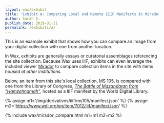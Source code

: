 ```yaml
---
layout: wax/exhibit
title: 'Exhibit A: Comparing Local and Remote IIIF Manifests in Mirador'
author: Sarah S.
publish_date: 2019-01-31
permalink: /exhibits/a/
---
```


This is an example exhibit that shows how you can compare an image from your digital collection with one from another location. 

In Wax, exhibits are generally essays or curatorial assemblages referencing the site collection. Because Wax uses IIIF, exhibits can even leverage the included viewer [Mirador](http://projectmirador.org) to compare collection items in the site with items _housed at other institutions_. 

Below, an item from this site's local collection, MS 105, is compared with one from the Library of Congress, _[The Battle of Mazandaran from "Hamzahnamah"](https://www.wdl.org/en/item/7012/#q=shahnamah&qla=en)_, hosted as a IIIF manifest by the World Digital Library.

{% assign m1='/img/derivatives/iiif/ms105/manifest.json' %}
{% assign m2='https://www.wdl.org/en/item/7012/iiif/manifest.json' %}

{% include wax/mirador_compare.html m1=m1 m2=m2 %}



